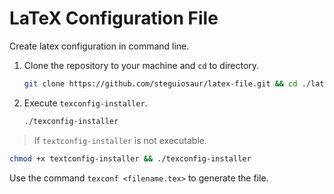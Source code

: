 # LaTeX Configuration File

Create latex configuration in command line.

1. Clone the repository to your machine and `cd` to directory.

    ```sh
    git clone https://github.com/steguiosaur/latex-file.git && cd ./latex-file
    ```

2. Execute `texconfig-installer`.

    ```sh
    ./texconfig-installer
    ```

> If `textconfig-installer` is not executable.

```sh
chmod +x textconfig-installer && ./texconfig-installer
```

Use the command `texconf <filename.tex>` to generate the file.
